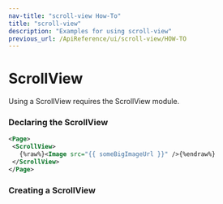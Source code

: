 ```yaml
---
nav-title: "scroll-view How-To"
title: "scroll-view"
description: "Examples for using scroll-view"
previous_url: /ApiReference/ui/scroll-view/HOW-TO
---
```

# ScrollView
Using a ScrollView requires the ScrollView module.
<snippet id='article-require-scrollview-module'/>
### Declaring the ScrollView
``` XML
<Page>
 <ScrollView>
   {%raw%}<Image src="{{ someBigImageUrl }}" />{%endraw%}
 </ScrollView>
</Page>
```
### Creating a ScrollView
<snippet id='article-creating-scrollview'/>
